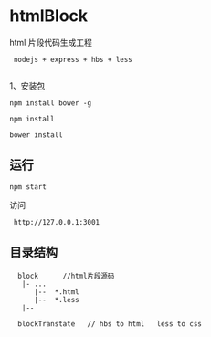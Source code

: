 # htmlBlock

html 片段代码生成工程 

```
 nodejs + express + hbs + less
 
```

1、安装包
```
npm install bower -g

npm install

bower install

```

## 运行
```
npm start
```
访问
```
 http://127.0.0.1:3001
```

## 目录结构
```
  block      //html片段源码
   |- ...
      |--  *.html
      |--  *.less
   |--
   
  blockTranstate   // hbs to html   less to css
  
  ```
  
